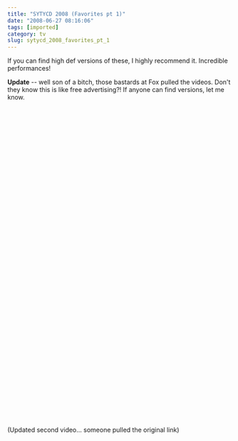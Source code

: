 ```yaml
---
title: "SYTYCD 2008 (Favorites pt 1)"
date: "2008-06-27 08:16:06"
tags: [imported]
category: tv
slug: sytycd_2008_favorites_pt_1
---
```

	
If you can find high def versions of these, I highly recommend it.  Incredible performances!

<strong>Update</strong> -- well son of a bitch, those bastards at Fox pulled the videos.  Don't they know this is like free advertising?!  If anyone can find versions, let me know.

<object width="425" height="344"><param name="movie" value="http://www.youtube.com/v/ZZ2RPi_4cQo&hl=en"></param><embed src="http://www.youtube.com/v/ZZ2RPi_4cQo&hl=en" type="application/x-shockwave-flash" width="425" height="344"></embed></object>

<object width="425" height="344"><param name="movie" value="http://www.youtube.com/v/9RDCWaSERoY&hl=en"></param><embed src="http://www.youtube.com/v/9RDCWaSERoY&hl=en" type="application/x-shockwave-flash" width="425" height="344"></embed></object>

(Updated second video... someone pulled the original link)
